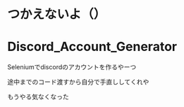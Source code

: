 # つかえないよ（）
# Discord_Account_Generator
Seleniumでdiscordのアカウントを作るやーつ

途中までのコード渡すから自分で手直ししてくれや

もうやる気なくなった
